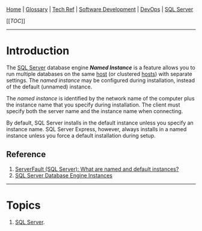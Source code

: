 [Home](/Slalom-LLC/Slalom-Consulting) | [Glossary](/Glossary) | [Tech Ref](/Tech-Ref) | [Software Development](/Tech-Ref/Software-Development) | [DevOps](/Tech-Ref/Software-Development/DevOps-\(Development-and-IT-Operations\)) | [SQL Server](/Tech-Ref/Microsoft/SQL-Server)

[[_TOC_]]

---
# Introduction
The [SQL Server](/Tech-Ref/Microsoft/SQL-Server) database engine ***Named Instance***  is a feature allows you to run multiple databases on the same [host](/Tech-Ref/Networking/Host) (or clustered [hosts](/Tech-Ref/Networking/Host)) with separate settings. The _named instance_ may be configured during installation, instead of the default (unnamed) instance. 

The _named instance_ is identified by the network name of the computer plus the instance name that you specify during installation. The client must specify both the server name and the instance name when connecting.

By default, SQL Server installs in the default instance unless you specify an instance name. SQL Server Express, however, always installs in a named instance unless you force a default installation during setup.

## Reference
1. [ServerFault (SQL Server): What are named and default instances?](https://serverfault.com/a/80771/151122)
1. [SQL Server Database Engine Instances](https://docs.microsoft.com/en-us/sql/database-engine/configure-windows/database-engine-instances-sql-server?view=sql-server-ver15)

---
# Topics
1. [SQL Server](/Tech-Ref/Microsoft/SQL-Server).
